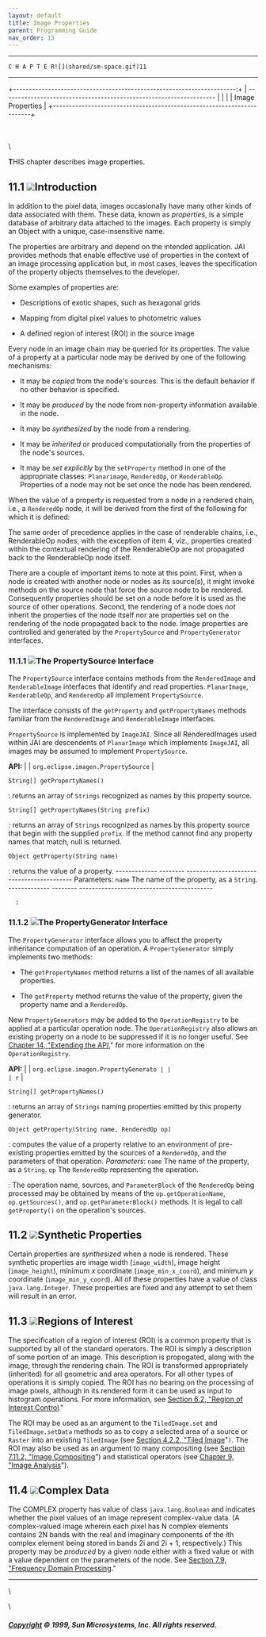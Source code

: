 ```yaml
---
layout: default
title: Image Properties
parent: Programming Guide
nav_order: 13
---
```



  -----------------------------------------
    C H A P T E R![](shared/sm-space.gif)11
  -----------------------------------------


+----------------------------------------------------------------------:+
| -------------------------------------------------------------------   |
|                                                                       |
| Image Properties                                                      |
+-----------------------------------------------------------------------+

\
\
\

**T**HIS chapter describes image properties.


11.1 ![](shared/space.gif)Introduction
--------------------------------------

In addition to the pixel data, images occasionally have many other
kinds of data associated with them. These data, known as *properties*,
is a simple database of arbitrary data attached to the images. Each
property is simply an Object with a unique, case-insensitive name.

The properties are arbitrary and depend on the intended application.
JAI provides methods that enable effective use of properties in the
context of an image processing application but, in most cases, leaves
the specification of the property objects themselves to the developer.

Some examples of properties are:

-   Descriptions of exotic shapes, such as hexagonal grids


-   Mapping from digital pixel values to photometric values


-   A defined region of interest (ROI) in the source image

Every node in an image chain may be queried for its properties. The
value of a property at a particular node may be derived by one of the
following mechanisms:

-   It may be *copied* from the node\'s sources. This is the default
    behavior if no other behavior is specified.


-   It may be *produced* by the node from non-property information
    available in the node.


-   It may be *synthesized* by the node from a rendering.


-   It may be *inherited* or produced computationally from the
    properties of the node\'s sources.


-   It may be *set explicitly* by the `setProperty` method in one of
    the appropriate classes: `Planarimage`, `RenderedOp`, or
    `RenderableOp`. Properties of a node may not be set once the node
    has been rendered.

When the value of a property is requested from a node in a rendered
chain, i.e., a `RenderedOp` node, it will be derived from the first of
the following for which it is defined:

The same order of precedence applies in the case of renderable chains,
i.e., RenderableOp nodes, with the exception of item 4, viz.,
properties created within the contextual rendering of the RenderableOp
are not propagated back to the RenderableOp node itself.

There are a couple of important items to note at this point. First,
when a node is created with another node or nodes as its source(s), it
might invoke methods on the source node that force the source node to
be rendered. Consequently properties should be set on a node before it
is used as the source of other operations. Second, the rendering of a
node does *not* inherit the properties of the node itself nor are
properties set on the rendering of the node propagated back to the
node. Image properties are controlled and generated by the
`PropertySource` and `PropertyGenerator` interfaces.


### 11.1.1 ![](shared/space.gif)The PropertySource Interface

The `PropertySource` interface contains methods from the
`RenderedImage` and `RenderableImage` interfaces that identify and
read properties. `PlanarImage`, `RenderableOp`, and `RenderedOp` all
implement `PropertySource`.

The interface consists of the `getProperty` and `getPropertyNames`
methods familiar from the `RenderedImage` and `RenderableImage`
interfaces.

`PropertySource` is implemented by `ImageJAI`. Since all
RenderedImages used within JAI are descendents of `PlanarImage` which
implements `ImageJAI`, all images may be assumed to implement
`PropertySource`.

**API:** 
|                                   | `org.eclipse.imagen.PropertySource`  |

    String[] getPropertyNames()

:   returns an array of `Strings` recognized as names by this property
    source.


    String[] getPropertyNames(String prefix)

:   returns an array of `Strings` recognized as names by this property
    source that begin with the supplied `prefix`. If the method cannot
    find any property names that match, null is returned.


    Object getProperty(String name)

:   returns the value of a property.
      ------------- -------- ------------------------------------------
      Parameters:   `name`   The name of the property, as a `String`.
      ------------- -------- ------------------------------------------

      : 


### 11.1.2 ![](shared/space.gif)The PropertyGenerator Interface

The `PropertyGenerator` interface allows you to affect the property
inheritance computation of an operation. A `PropertyGenerator` simply
implements two methods:

-   The `getPropertyNames` method returns a list of the names of all
    available properties.


-   The `getProperty` method returns the value of the property, given
    the property name and a `RenderedOp`.

New `PropertyGenerators` may be added to the `OperationRegistry` to be
applied at a particular operation node. The `OperationRegistry` also
allows an existing property on a node to be suppressed if it is no
longer useful. See [Chapter 14, \"Extending the
API](Extension.doc.html#47285),\" for more information on the
`OperationRegistry`.

**API:** 
|                                   | `org.eclipse.imagen.PropertyGenerato |
|                                   | r`                                |

    String[] getPropertyNames()

:   returns an array of `Strings` naming properties emitted by this
    property generator.


    Object getProperty(String name, RenderedOp op)

:   computes the value of a property relative to an environment of
    pre-existing properties emitted by the sources of a `RenderedOp`,
    and the parameters of that operation.
    *Parameters*:
    `name`
    The name of the property, as a `String`.
    `op`
    The `RenderedOp` representing the operation.
    
:   The operation name, sources, and `ParameterBlock` of the
    `RenderedOp` being processed may be obtained by means of the
    `op.getOperationName`, `op.getSources()`, and
    `op.getParameterBlock()` methods. It is legal to call
    `getProperty()` on the operation\'s sources.


11.2 ![](shared/space.gif)Synthetic Properties
----------------------------------------------

Certain properties are *synthesized* when a node is rendered. These
synthetic properties are image width (`image_width`), image height
(`image_height`), minimum *x* coordinate (`image_min_x_coord`), and
minimum *y* coordinate (`image_min_y_coord`). All of these properties
have a value of class `java.lang.Integer`. These properties are fixed
and any attempt to set them will result in an error.


11.3 ![](shared/space.gif)Regions of Interest
---------------------------------------------

The specification of a region of interest (ROI) is a common property
that is supported by all of the standard operators. The ROI is simply
a description of some portion of an image. This description is
propogated, along with the image, through the rendering chain. The ROI
is transformed appropriately (inherited) for all geometric and area
operators. For all other types of operations it is simply copied. The
ROI has no bearing on the processing of image pixels, although in its
rendered form it can be used as input to histogram operations. For
more information, see [Section 6.2, \"Region of Interest
Control](Image-manipulation.doc.html#51458).\"

The ROI may be used as an argument to the `TiledImage.set` and
`TiledImage.setData` methods so as to copy a selected area of a source
or `Raster` into an existing `TiledImage` (see [Section 4.2.2, \"Tiled
Image](Acquisition.doc.html#52363)\"`)`. The ROI may also be used as
an argument to many compositing (see [Section 7.11.2, \"Image
Compositing](Image-enhance.doc.html#61005)\") and statistical
operators (see [Chapter 9, \"Image
Analysis](Analysis.doc.html#55366)\").


11.4 ![](shared/space.gif)Complex Data
--------------------------------------

The COMPLEX property has value of class `java.lang.Boolean` and
indicates whether the pixel values of an image represent complex-value
data. (A complex-valued image wherein each pixel has N complex
elements contains 2N bands with the real and imaginary components of
the *i*th complex element being stored in bands 2i and 2i + 1,
respectively.) This property may be *produced* by a given node either
with a fixed value or with a value dependent on the parameters of the
node. See [Section 7.9, \"Frequency Domain
Processing](Image-enhance.doc.html#59829).\"

------------------------------------------------------------------------

\




\

##### [Copyright](copyright.html) © 1999, Sun Microsystems, Inc. All rights reserved.
